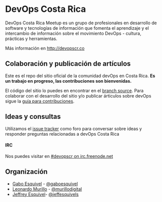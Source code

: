 # DevOps Costa Rica

DevOps Costa Rica Meetup es un grupo de profesionales en desarrollo de software y tecnologías de información que fomenta el aprendizaje y el intercambio de información sobre el movimiento DevOps - cultura, prácticas y herramientas.

Más información en http://devopscr.co 

## Colaboración y publicación de artículos
Este es el repo del sitio oficial de la comunidad devOps en Costa Rica. __Es un trabajo en progreso, las contribuciones son bienvenidas.__

El código del sitio lo puedes en encontrar en el [branch source](https://github.com/devOpsCR/devopscr.github.io/tree/source).
Para colaborar con el desarrollo del sitio y/o publicar árticulos sobre devOps sigue la [guía para contribuciones](https://github.com/devOpsCR/devopscr.github.io/blob/source/contribuciones.md).

## Ideas y consultas
Utilizamos el [issue tracker](https://github.com/devOpsCR/foro/issues) como foro para conversar sobre ideas y responder preguntas relacionadas a devOps Costa Rica

#### IRC
Nos puedes visitar en [#devopscr on irc.freenode.net](http://webchat.freenode.net/?channels=devopscr)

## Organización
- [Gabo Esquivel](http://gaboesquivel.com/about) - [@gaboesquivel](https://twitter.com/gaboesquivel)
- [Leonardo Murillo](https://cr.linkedin.com/pub/leonardo-murillo/48/107/698) - [@murillodigital](http://twitter.com/murillodigital)
- [Jeffrey Esquivel](https://cr.linkedin.com/in/jeffreyesquivel)- [@jeffesquivels](https://twitter.com/jeffesquivels)
